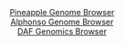 <div id="Pineapple_Genome_Browser" align="center">
  <a href="https://ink-blot.github.io/?sessionURL=blob:zZJdb5swFIb_i6VWm0TAhgABqZoSSJco_ViTMfqhCjlgiDewqe2EplH..7xo0246qbnYNMkX9tGxz_u.fnZgQ4SknIEQ2CZyTYSAAeSKdwvctDW5wg2RICxxLYkBBCmJICwnINyBEkuFk_mFvrlSqpWhZVHV9hrMKm5Kx8QNfuEMd9LMeWNFvK7xkgusuJDWSOANt2i16XVkidvW1LMd07UKrLCF63bFmeRWS1iVdfq97FcpqwjjDcmada3oQUCm9WiNhVniD8N0McxzIuWMbKfF2XA2HX5xxsn9Ry.6T64naeKlpwtaMazWgpyN4sTlEY9HUVQ93cG5vWZp7l3N.n514sSn4.eWCiLPkI8GfXswCAY6GMoK8vw_edaLHuk7Uc8Ruw6eJjA_sUd6fYqd81uczqPlZLq6fNV7APYGqHm.1iyAfCX8EEHDgZ7h2l7vxxYNDAgDnZDgFIQPjwZQAuffdPvDDqhtq4kBkjytD_AYgIuCCBD2Agh9FAS22_f7MAjQ3tiBtaj_XrznyTzwoT20bS8raa00zkUmWStNzJi5yUuzejkyT3EZJzb7iuLqpktebgI4mdJ715n2B.M_ZGkAPfrwhdroWxT9E_LeIsRUy2Nxu1WJu009UfZJHrCO3K1iIgukxp9fQ00Doc0eF03JRYOV7tcVffxJ2wYLipnShQ2VdElrqrapTpF3IES2o6EFOa.5phCIavkOGtBALnz_G05n_7j_Dg--">Pineapple Genome Browser</a>
</div>
<div id="Alphonso_Genome_Browser" align="center">
  <a href="https://ink-blot.github.io/?sessionURL=blob:zZJhT6MwHIe_SxPNXcKgLdsYJObC1KnZ1HNuI2oMKVBYtVCuLeBc9t2vZ.5yb7zEvbjLJbyg_7Tw.z19tqClUjFRgQBgGw1shIAF1Fp0t6SsOb0iJVUgyAlX1AKS5lTSKqUg2IKcKE2W85k5uda6VoHjMF33SlIVwlauTUryKirSKTsVpXMsOCeJkEQLqZyxJK1wWNH2OpqQurbNv1174GREE4fwei0qJZyaVkXcme_Fv0ZxQStR0rhsuGZvAWKTx2TM7Jx8CaPbME2pUlO6uciOwulFuHJPl_dnw.P75fV5tBxGh7esqIhuJD0iyJ0f4PFXd3pF6CS8K.tR0sDVSbGeLS4P3JPD05eaSaqOkIdGfexDHxo0rMroy__U2jxsz.aXeDF5Pjfdn9JNt5pHZ.4di4R_5S2e.927zRHYWYCLtDEugHQtvQBBy4VDa4CHvR.vaGRB6Bs.UjAQPDxaQEuSPpvtD1ugN7UxBij6rXmTxwJCZlSCoOdD6CHfx4O.14e.j3bWFjSS_z24k.Xc9yAOMR7GOePa6JzFqqqVTarKbtPcLl73pNllo_l8Bg_whLBx0kSG66A7w2Y9LievaHrxB6IWMAHertHU_Uiuf2LfR4LYOtlXuRDLGvKnMMHifuVd3yxueN5ixVcqfRcPNmX3Q5MLWRJt9puJWf50riWSkUqbQcsUSxhnehMZiqIDAcKuURekggvjIpBF8gla0EID.Pm3ou7ucfcd">Alphonso Genome Browser</a>
</div>


<div id="DAF_Genomics_Browser" align="center">
  <a href="https://ink-blot.github.io/?sessionURL=blob:tZFra9swFIb_i2D95JsU3yEM08sa0qWbMy.spYQzW469WpIryUuTkP8.zesY7MIYdCAJiXN5X53ngD5TqVrBUYqIgwMHY2Qh1YjtEljf0QUwqlBaQ6eohSStqaS8pCg9oBqUhiK_MpWN1r1KXbeC2t5QLlhbKkdNHOhtJQbdUJNqEwcY7AWHrXJKwUyyBhe6vhFcCRfKkiple25P.Wa9BXN8j63HlnTNhk63o.ramDDGKqcG47blFX38i5H_oGxW.zJbLbOxfk53s2qazWfZ.8l5cfMqPL0pri9XRbg6WbYbDnqQdIpVEcJe5qS_jO_30SI4G_LXV_tYVR9eTM5Ozh_7VlI1xRGOfRLHXoCOFupEORgEqGwkTrFvRSS2iO_bT9dJEJoZSNGi9PbOQlpCeW_Sbw9I73oDCin6MIzMLCRkRSVK7cTzIpwkJPAj30sSfLQOaJDdM5O8KPIk8khGSOh8BGb067Ybx2eEfg0.F8afOpv9r5i8a_5px94ly8X2DZtnLHo4zd92SX8xn_0W01cAf_xWLSQDbULfnk9QoDNqjHL9g8rkeHf8Ag--">DAF Genomics Browser</a>
</div>
